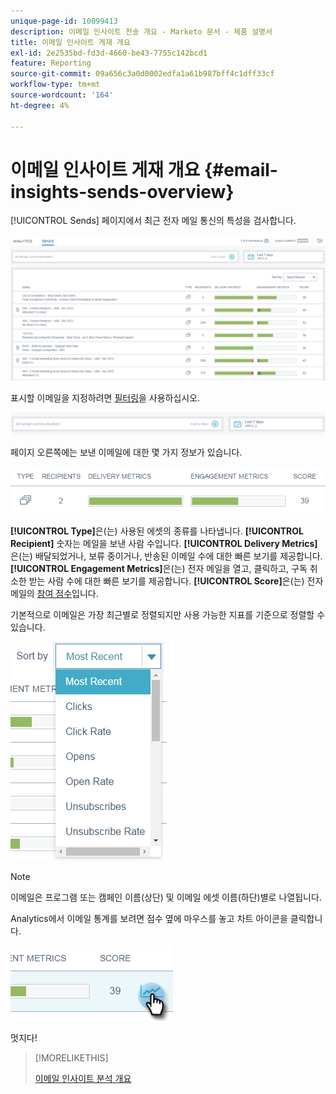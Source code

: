 ```yaml
---
unique-page-id: 10099413
description: 이메일 인사이트 전송 개요 - Marketo 문서 - 제품 설명서
title: 이메일 인사이트 게재 개요
exl-id: 2e2535bd-fd3d-4660-be43-7755c142bcd1
feature: Reporting
source-git-commit: 09a656c3a0d0002edfa1a61b987bff4c1dff33cf
workflow-type: tm+mt
source-wordcount: '164'
ht-degree: 4%

---
```


# 이메일 인사이트 게재 개요 {#email-insights-sends-overview}

[!UICONTROL Sends] 페이지에서 최근 전자 메일 통신의 특성을 검사합니다.

![](assets/one.png)

표시할 이메일을 지정하려면 [필터링](/help/marketo/product-docs/reporting/email-insights/filtering-in-email-insights.md)을 사용하십시오.

![](assets/filtering.png)

페이지 오른쪽에는 보낸 이메일에 대한 몇 가지 정보가 있습니다.

![](assets/two-1.png)

**[!UICONTROL Type]**&#x200B;은(는) 사용된 에셋의 종류를 나타냅니다.
**[!UICONTROL Recipient]** 숫자는 메일을 보낸 사람 수입니다.
**[!UICONTROL Delivery Metrics]**&#x200B;은(는) 배달되었거나, 보류 중이거나, 반송된 이메일 수에 대한 빠른 보기를 제공합니다.
**[!UICONTROL Engagement Metrics]**&#x200B;은(는) 전자 메일을 열고, 클릭하고, 구독 취소한 받는 사람 수에 대한 빠른 보기를 제공합니다.
**[!UICONTROL Score]**&#x200B;은(는) 전자 메일의 [참여 점수](/help/marketo/product-docs/email-marketing/drip-nurturing/reports-and-notifications/understanding-the-engagement-score.md)입니다.

기본적으로 이메일은 가장 최근별로 정렬되지만 사용 가능한 지표를 기준으로 정렬할 수 있습니다.

![](assets/three-1.png)

>[!NOTE]
>
>이메일은 프로그램 또는 캠페인 이름(상단) 및 이메일 에셋 이름(하단)별로 나열됩니다.

Analytics에서 이메일 통계를 보려면 점수 옆에 마우스를 놓고 차트 아이콘을 클릭합니다.

![](assets/five.png)

멋지다!

>[!MORELIKETHIS]
>
>[이메일 인사이트 분석 개요](/help/marketo/product-docs/reporting/email-insights/email-insights-analytics-overview.md)
